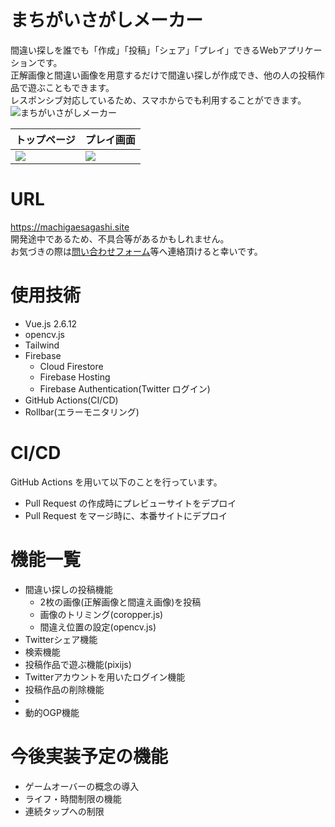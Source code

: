 
# まちがいさがしメーカー

間違い探しを誰でも「作成」「投稿」「シェア」「プレイ」できるWebアプリケーションです。<br>
正解画像と間違い画像を用意するだけで間違い探しが作成でき、他の人の投稿作品で遊ぶこともできます。<br>
レスポンシブ対応しているため、スマホからでも利用することができます。
![まちがいさがしメーカー](https://user-images.githubusercontent.com/75305753/122679072-5dd7a000-d224-11eb-92b6-5de9b6b55beb.gif)

|トップページ|プレイ画面|
|---|---|
|![](https://user-images.githubusercontent.com/75305753/120919307-d5211600-c6f3-11eb-89b3-efcdf7c40018.jpg)|![](https://user-images.githubusercontent.com/75305753/120919351-17e2ee00-c6f4-11eb-8cb0-2294a125e04f.jpg)|

# URL

https://machigaesagashi.site <br>
開発途中であるため、不具合等があるかもしれません。<br>
お気づきの際は[問い合わせフォーム](https://docs.google.com/forms/d/e/1FAIpQLSdHpcv83hmHh9XvRN5a35k-aEQ7UbGYJ93s5YDHQkUNkwERkw/viewform)等へ連絡頂けると幸いです。

# 使用技術
- Vue.js 2.6.12
- opencv.js
- Tailwind
- Firebase
  - Cloud Firestore
  - Firebase Hosting
  - Firebase Authentication(Twitter ログイン)
- GitHub Actions(CI/CD)
- Rollbar(エラーモニタリング)

# CI/CD

GitHub Actions を用いて以下のことを行っています。
- Pull Request の作成時にプレビューサイトをデプロイ
- Pull Request をマージ時に、本番サイトにデプロイ

# 機能一覧

- 間違い探しの投稿機能
  - 2枚の画像(正解画像と間違え画像)を投稿
  - 画像のトリミング(coropper.js)
  - 間違え位置の設定(opencv.js)
- Twitterシェア機能
- 検索機能
- 投稿作品で遊ぶ機能(pixijs)
- Twitterアカウントを用いたログイン機能
- 投稿作品の削除機能
- 
- 動的OGP機能
# 今後実装予定の機能


- ゲームオーバーの概念の導入
- ライフ・時間制限の機能
- 連続タップへの制限
